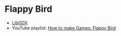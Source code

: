 # Flappy Bird

- [LibGDX](https://libgdx.badlogicgames.com)
- YouTube playlist: [How to make Games: Flappy Bird](https://www.youtube.com/watch?v=rzBVTPaUUDg&list=PLZm85UZQLd2TPXpUJfDEdWTSgszionbJy)